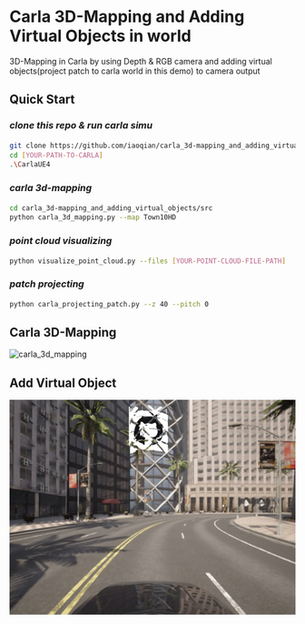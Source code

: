 # Carla 3D-Mapping and Adding Virtual Objects in world
3D-Mapping in Carla by using Depth & RGB camera and adding virtual objects(project patch to carla world in this demo) to camera output
## Quick Start
### *clone this repo & run carla simu*
```bash
git clone https://github.com/iaoqian/carla_3d-mapping_and_adding_virtual_objects.git
cd [YOUR-PATH-TO-CARLA]
.\CarlaUE4
```
### *carla 3d-mapping*
```bash
cd carla_3d-mapping_and_adding_virtual_objects/src
python carla_3d_mapping.py --map Town10HD
```
### *point cloud visualizing*
```bash
python visualize_point_cloud.py --files [YOUR-POINT-CLOUD-FILE-PATH]
```
### *patch projecting*
```bash
python carla_projecting_patch.py --z 40 --pitch 0
```

## Carla 3D-Mapping
![carla_3d_mapping](https://github.com/iaoqian/carla_3d-mapping_and_adding_virtual_objects/blob/main/IMG/carla_pc.png)
## Add Virtual Object
![project_patch](https://github.com/iaoqian/carla_3d-mapping_and_adding_virtual_objects/blob/main/IMG/project_patch.png)
